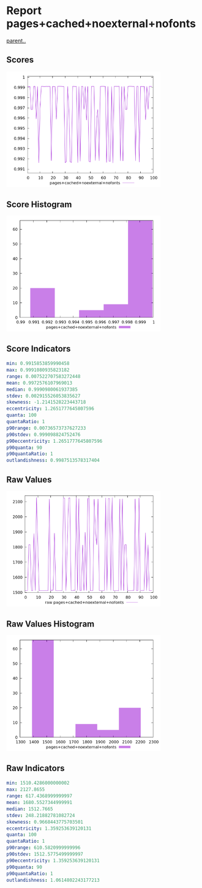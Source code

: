 # Report pages+cached+noexternal+nofonts

[parent..](./..)  


## Scores

![score](./score.png)  

## Score Histogram

![hist](./hist.png)  

## Score Indicators

```yaml
min: 0.9915853859990458
max: 0.9991080935823182
range: 0.007522707583272448
mean: 0.9972576107969013
median: 0.9990980061937385
stdev: 0.002915526053835627
skewness: -1.2141528223443718
eccentricity: 1.2651777645807596
quanta: 100
quantaRatio: 1
p90range: 0.00736573737627233
p90stdev: 0.999098824752476
p90eccentricity: 1.2651777645807596
p90quanta: 90
p90quantaRatio: 1
outlandishness: 0.9987513578317404

```

## Raw Values

![raw](./raw.png)  

## Raw Values Histogram

![raw hist](./raw_hist.png)  

## Raw Indicators

```yaml
min: 1510.4286000000002
max: 2127.8655
range: 617.4368999999997
mean: 1680.5527344999991
median: 1512.7665
stdev: 248.21882781082724
skewness: 0.9668443775703501
eccentricity: 1.359253639120131
quanta: 100
quantaRatio: 1
p90range: 610.5820999999996
p90stdev: 1512.5775499999997
p90eccentricity: 1.359253639120131
p90quanta: 90
p90quantaRatio: 1
outlandishness: 1.0614802243177213

```

<style>
  img {
    max-width: 80%;
  }
</style>
      
